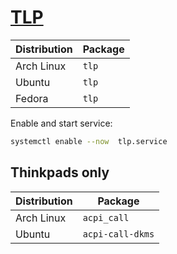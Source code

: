 # [TLP](https://github.com/linrunner/TLP)

| Distribution | Package |
| ------------ | ------- |
| Arch Linux   | `tlp`   |
| Ubuntu       | `tlp`   |
| Fedora       | `tlp`   |

Enable and start service:

```sh
systemctl enable --now  tlp.service
```

## Thinkpads only

| Distribution | Package          |
| ------------ | ---------------- |
| Arch Linux   | `acpi_call`      |
| Ubuntu       | `acpi-call-dkms` |
